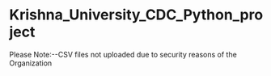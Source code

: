 # Krishna_University_CDC_Python_project
Please Note:--CSV files not uploaded due to security reasons of the Organization

